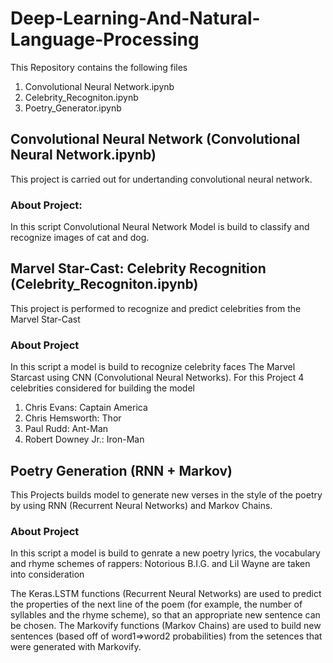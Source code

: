 # Deep-Learning-And-Natural-Language-Processing

This Repository contains the following files
1. Convolutional Neural Network.ipynb
2. Celebrity_Recogniton.ipynb
3. Poetry_Generator.ipynb


## Convolutional Neural Network (Convolutional Neural Network.ipynb)
This project is carried out for undertanding convolutional neural network.
### About Project:
In this script Convolutional Neural Network Model is build to classify and recognize images of cat and dog.


## Marvel Star-Cast: Celebrity Recognition (Celebrity_Recogniton.ipynb)
This project is performed to recognize and predict celebrities from the Marvel Star-Cast
### About Project
In this script a model is build to recognize celebrity faces The Marvel Starcast using CNN (Convolutional Neural Networks).
For this Project 4 celebrities considered for building the model
1. Chris Evans: Captain America
2. Chris Hemsworth: Thor
3. Paul Rudd: Ant-Man
4. Robert Downey Jr.: Iron-Man


## Poetry Generation (RNN + Markov)
This Projects builds model to generate new verses in the style of the poetry by using RNN (Recurrent Neural Networks) and Markov Chains.
### About Project
In this script a model is build to genrate a new poetry lyrics, the vocabulary and rhyme schemes of rappers: Notorious B.I.G. and Lil Wayne are taken into consideration

The Keras.LSTM functions (Recurrent Neural Networks) are used to predict the properties of the next line of the poem (for example, the number of syllables and the rhyme scheme), so that an appropriate new sentence can be chosen. The Markovify functions (Markov Chains) are used to build new sentences (based off of word1=>word2 probabilities) from the setences that were generated with Markovify.
